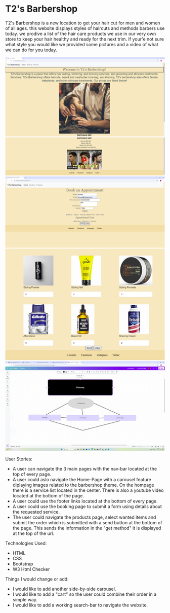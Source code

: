 ﻿# T2's Barbershop

T2's Barbershop is a new location to get your hair cut for men and women of all ages. this website displays styles of haircuts and methods barbers use today. we prodive a list of the hair care products we use in our very own store to keep your hair healthy and ready for the next trim. If your'e not sure what style you would like we provided some pictures and a video of what we can do for you today.

  <img src="./images/Screenshot 2024-09-23 211713.png/" style="width:600px">
  <img src="./images/Screenshot 2024-09-23 211727.png/" style="width:600px">
  <img src="./images/Screenshot 2024-09-23 211642.png/" style="width:600px">
  <img src="./images/Screenshot 2024-09-23 211747.png" style="width:600px">
  <img src="./images/Screenshot (6).png" style="width:600px">

User Stories:

- A user can navigate the 3 main pages with the nav-bar located at the top of every page.
- A user could aslo navigate the Home-Page with a carousel feature diplaying images related to the barbershop theme. On the hompage there is a service list located in the center. There is also a youtube video located at the bottom of the page.
- A user could use the footer links located at the bottom of every page.
- A user could use the booking page to submit a form using details about the requested service.
- The user could navigate the products page, select wanted items and submit the order which is submitted with a send button at the bottom of the page. This sends the information in the "get method" it is displayed at the top of the url.

Technologies Used:

- HTML
- CSS
- Bootstrap
- W3 Html Checker

Things I would change or add:

- I would like to add another side-by-side carousel.
- I would like to add a "cart" so the user could combine their order in a simple way.
- I would like to add a working search-bar to navigate the website.
